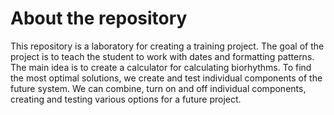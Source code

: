 # About the repository

This repository is a laboratory for creating a training project. The goal of the project is to teach the student to work with dates and formatting patterns. The main idea is to create a calculator for calculating biorhythms. To find the most optimal solutions, we create and test individual components of the future system. We can combine, turn on and off individual components, creating and testing various options for a future project.
